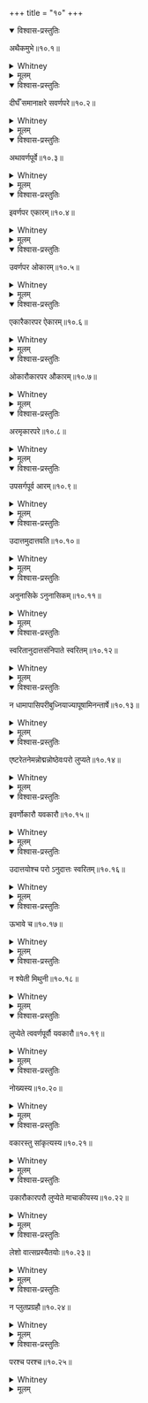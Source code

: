 +++
title = "१०"
+++
<details open><summary>विश्वास-प्रस्तुतिः</summary>

अथैकमुभे॥१०.१॥
</details>

<details><summary>Whitney</summary>

Now for the coalescence of two vowels into one.  
</details>

<details><summary>मूलम्</summary>

अथैकमुभे॥१०.१॥
</details>

<details open><summary>विश्वास-प्रस्तुतिः</summary>

दीर्घँ समानाक्षरे सवर्णपरे॥१०.२॥
</details>

<details><summary>Whitney</summary>

In the case of a simple vowel, followed by a similar vowel, the product is long.  
</details>

<details><summary>मूलम्</summary>

दीर्घँ समानाक्षरे सवर्णपरे॥१०.२॥
</details>

<details open><summary>विश्वास-प्रस्तुतिः</summary>

अथावर्णपूर्वे॥१०.३॥
</details>

<details><summary>Whitney</summary>

Now for cases in which an a-vowel stands first.  
</details>

<details><summary>मूलम्</summary>

अथावर्णपूर्वे॥१०.३॥
</details>

<details open><summary>विश्वास-प्रस्तुतिः</summary>

इवर्णपर एकारम्॥१०.४॥
</details>

<details><summary>Whitney</summary>

When an i-vowel follows, the product is e.  
</details>

<details><summary>मूलम्</summary>

इवर्णपर एकारम्॥१०.४॥
</details>

<details open><summary>विश्वास-प्रस्तुतिः</summary>

उवर्णपर ओकारम्॥१०.५॥
</details>

<details><summary>Whitney</summary>

When an u-vowel follows, the product is o.  
</details>

<details><summary>मूलम्</summary>

उवर्णपर ओकारम्॥१०.५॥
</details>

<details open><summary>विश्वास-प्रस्तुतिः</summary>

एकारैकारपर ऐकारम्॥१०.६॥
</details>

<details><summary>Whitney</summary>

When e or ai follows, the product is ai.  
</details>

<details><summary>मूलम्</summary>

एकारैकारपर ऐकारम्॥१०.६॥
</details>

<details open><summary>विश्वास-प्रस्तुतिः</summary>

ओकारौकारपर औकारम्॥१०.७॥
</details>

<details><summary>Whitney</summary>

When o or au follows, the product is au.  
</details>

<details><summary>मूलम्</summary>

ओकारौकारपर औकारम्॥१०.७॥
</details>

<details open><summary>विश्वास-प्रस्तुतिः</summary>

अरमृकारपरे॥१०.८॥
</details>

<details><summary>Whitney</summary>

When ṛ follows, the product is ar.  
</details>

<details><summary>मूलम्</summary>

अरमृकारपरे॥१०.८॥
</details>

<details open><summary>विश्वास-प्रस्तुतिः</summary>

उपसर्गपूर्व आरम्॥१०.९॥
</details>

<details><summary>Whitney</summary>

If a preposition precedes, the product is ār.  
</details>

<details><summary>मूलम्</summary>

उपसर्गपूर्व आरम्॥१०.९॥
</details>

<details open><summary>विश्वास-प्रस्तुतिः</summary>

उदात्तमुदात्तवति॥१०.१०॥
</details>

<details><summary>Whitney</summary>

When an acute enters into the combination, the result is acute.  
</details>

<details><summary>मूलम्</summary>

उदात्तमुदात्तवति॥१०.१०॥
</details>

<details open><summary>विश्वास-प्रस्तुतिः</summary>

अनुनासिके ऽनुनासिकम्॥१०.११॥
</details>

<details><summary>Whitney</summary>

When a nasal, the result is nasal.  
</details>

<details><summary>मूलम्</summary>

अनुनासिके ऽनुनासिकम्॥१०.११॥
</details>

<details open><summary>विश्वास-प्रस्तुतिः</summary>

स्वरितानुदात्तसंनिपाते स्वरितम्॥१०.१२॥
</details>

<details><summary>Whitney</summary>

When circumflex and grave are combined, the result is circumflex.  
</details>

<details><summary>मूलम्</summary>

स्वरितानुदात्तसंनिपाते स्वरितम्॥१०.१२॥
</details>

<details open><summary>विश्वास-प्रस्तुतिः</summary>

न धामापासिपरीबुध्नियाज्यापूषामिनन्तार्षे॥१०.१३॥
</details>

<details><summary>Whitney</summary>

Exceptions are dhā, mā, and pā, when followed by asi; also budhniyā, jyā, ā pūṣā, and aminanta --- before a vowel belonging to the text.  
</details>

<details><summary>मूलम्</summary>

न धामापासिपरीबुध्नियाज्यापूषामिनन्तार्षे॥१०.१३॥
</details>

<details open><summary>विश्वास-प्रस्तुतिः</summary>

एष्टरेतनेमन्नोद्मन्नोष्ठेवःपरो लुप्यते॥१०.१४॥
</details>

<details><summary>Whitney</summary>

When followed by eṣṭaḥ, etana, eman, odman, oṣṭha, or evaḥ, an a-vowel is elided.  
</details>

<details><summary>मूलम्</summary>

एष्टरेतनेमन्नोद्मन्नोष्ठेवःपरो लुप्यते॥१०.१४॥
</details>

<details open><summary>विश्वास-प्रस्तुतिः</summary>

इवर्णोकारौ यवकारौ॥१०.१५॥
</details>

<details><summary>Whitney</summary>

An i-vowel and u become respectively y and v.  
</details>

<details><summary>मूलम्</summary>

इवर्णोकारौ यवकारौ॥१०.१५॥
</details>

<details open><summary>विश्वास-प्रस्तुतिः</summary>

उदात्तयोश्च परो ऽनुदात्तः स्वरितम्॥१०.१६॥
</details>

<details><summary>Whitney</summary>

And, when they are acute, a following grave becomes circumflex.  
</details>

<details><summary>मूलम्</summary>

उदात्तयोश्च परो ऽनुदात्तः स्वरितम्॥१०.१६॥
</details>

<details open><summary>विश्वास-प्रस्तुतिः</summary>

ऊभावे च॥१०.१७॥
</details>

<details><summary>Whitney</summary>

Also when ū is the prduct of the combination.  
</details>

<details><summary>मूलम्</summary>

ऊभावे च॥१०.१७॥
</details>

<details open><summary>विश्वास-प्रस्तुतिः</summary>

न श्येती मिथुनी॥१०.१८॥
</details>

<details><summary>Whitney</summary>

Exceptions are śyetī and mithunī.  
</details>

<details><summary>मूलम्</summary>

न श्येती मिथुनी॥१०.१८॥
</details>

<details open><summary>विश्वास-प्रस्तुतिः</summary>

लुप्येते त्ववर्णपूर्वौ यवकारौ॥१०.१९॥
</details>

<details><summary>Whitney</summary>

But y and v are elided, when preceded by an a-vowel.  
</details>

<details><summary>मूलम्</summary>

लुप्येते त्ववर्णपूर्वौ यवकारौ॥१०.१९॥
</details>

<details open><summary>विश्वास-प्रस्तुतिः</summary>

नोख्यस्य॥१०.२०॥
</details>

<details><summary>Whitney</summary>

Not so, according to ukhya.  
</details>

<details><summary>मूलम्</summary>

नोख्यस्य॥१०.२०॥
</details>

<details open><summary>विश्वास-प्रस्तुतिः</summary>

वकारस्तु सांकृत्यस्य॥१०.२१॥
</details>

<details><summary>Whitney</summary>

Not v, according to sāṃkṛtya.  
</details>

<details><summary>मूलम्</summary>

वकारस्तु सांकृत्यस्य॥१०.२१॥
</details>

<details open><summary>विश्वास-प्रस्तुतिः</summary>

उकारौकारपरौ लुप्येते माचाकीयस्य॥१०.२२॥
</details>

<details><summary>Whitney</summary>

According to mācākīya, both are omitted when followed by u or o.  
</details>

<details><summary>मूलम्</summary>

उकारौकारपरौ लुप्येते माचाकीयस्य॥१०.२२॥
</details>

<details open><summary>विश्वास-प्रस्तुतिः</summary>

लेशो वात्सप्रस्यैतयोः॥१०.२३॥
</details>

<details><summary>Whitney</summary>

According to vātsapra, they are imperceptibly uttered.  
</details>

<details><summary>मूलम्</summary>

लेशो वात्सप्रस्यैतयोः॥१०.२३॥
</details>

<details open><summary>विश्वास-प्रस्तुतिः</summary>

न प्लुतप्रग्रहौ॥१०.२४॥
</details>

<details><summary>Whitney</summary>

Exceptions are protracted and pragraha vowels.  
</details>

<details><summary>मूलम्</summary>

न प्लुतप्रग्रहौ॥१०.२४॥
</details>

<details open><summary>विश्वास-प्रस्तुतिः</summary>

परश्च परश्च॥१०.२५॥
</details>

<details><summary>Whitney</summary>

Also the remaining vowel.  
</details>

<details><summary>मूलम्</summary>

परश्च परश्च॥१०.२५॥
</details>
